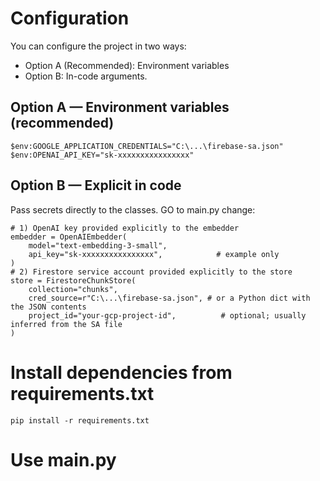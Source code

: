 # Configuration
You can configure the project in two ways:  
- Option A (Recommended): Environment variables
- Option B: In-code arguments.

## Option A — Environment variables (recommended)
```
$env:GOOGLE_APPLICATION_CREDENTIALS="C:\...\firebase-sa.json"
$env:OPENAI_API_KEY="sk-xxxxxxxxxxxxxxxx"
```
## Option B — Explicit in code
Pass secrets directly to the classes.
GO to main.py change:
```
# 1) OpenAI key provided explicitly to the embedder
embedder = OpenAIEmbedder(
    model="text-embedding-3-small",
    api_key="sk-xxxxxxxxxxxxxxxx",            # example only
)
# 2) Firestore service account provided explicitly to the store
store = FirestoreChunkStore(
    collection="chunks",
    cred_source=r"C:\...\firebase-sa.json", # or a Python dict with the JSON contents
    project_id="your-gcp-project-id",          # optional; usually inferred from the SA file
)
```

# Install dependencies from requirements.txt
```
pip install -r requirements.txt
```

# Use main.py
